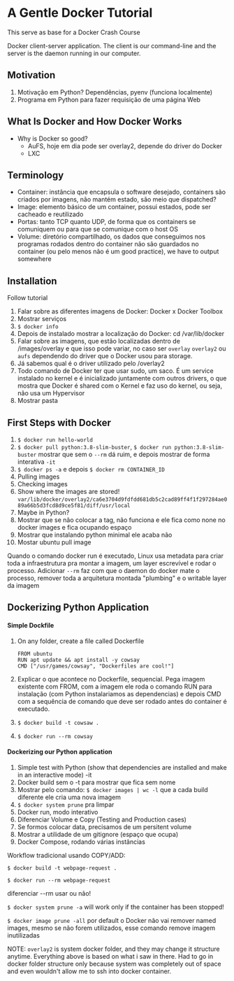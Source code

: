 # A Gentle Docker Tutorial

This serve as base for a Docker Crash Course

Docker client-server application. The client is our command-line and the server is the daemon running in our computer.

## Motivation

1. Motivação em Python? Dependências, pyenv (funciona localmente)
2. Programa em Python para fazer requisição de uma página Web



## What Is Docker and How Docker Works

- Why is Docker so good?
  - AuFS, hoje em dia pode ser overlay2, depende do driver do Docker
  - LXC

## Terminology

- Container: instância que encapsula o software desejado, containers são criados por imagens, não mantém estado, são meio que dispatched?
- Image: elemento básico de um container, possui estados, pode ser cacheado e reutilizado
- Portas: tanto TCP quanto UDP, de forma que os containers se comuniquem ou para que se comunique com o host OS
- Volume: diretório compartilhado, os dados que conseguimos nos programas rodados dentro do container não são guardados no container (ou pelo menos não é um good practice), we have to output somewhere

## Installation

Follow tutorial

1. Falar sobre as diferentes imagens de Docker: Docker x Docker Toolbox
2. Mostrar serviços
3. `$ docker info`
4. Depois de instalado mostrar a localização do Docker: cd /var/lib/docker
5. Falar sobre as imagens, que estão localizadas dentro de /images/overlay e que isso pode variar, no caso ser `overlay` `overlay2` ou `aufs` dependendo do driver que o Docker usou para storage.
6. Já sabemos qual é o driver utilizado pelo /overlay2
7. Todo comando de Docker ter que usar sudo, um saco. É um service instalado no kernel e é inicializado juntamente com outros drivers, o que mostra que Docker é shared com o Kernel e faz uso do kernel, ou seja, não usa um Hypervisor
8. Mostrar pasta 

## First Steps with Docker

1. `$ docker run hello-world`
2. `$ docker pull python:3.8-slim-buster`, `$ docker run python:3.8-slim-buster` mostrar que sem o `--rm` dá ruim, e depois mostrar de forma interativa `-it`
3. `$ docker ps -a` e depois `$ docker rm CONTAINER_ID`
4. Pulling images
5. Checking images
6. Show where the images are stored! `var/lib/docker/overlay2/ca6e3704d9fdfdd681db5c2cad89ff4f1f297284ae089a66b5d3fcd8d9ce5f81/diff/usr/local`
7. Maybe in Python?
8. Mostrar que se não colocar a tag, não funciona e ele fica como none no docker images e fica ocupando espaço
9. Mostrar que instalando python minimal ele acaba não 
10. Mostar ubuntu pull image

Quando o comando docker run é executado, Linux usa metadata para criar toda a infraestrutura pra montar a imagem, um layer escrevível e rodar o processo. Adicionar `--rm` faz com que o daemon do docker mate o processo, remover toda a arquitetura montada "plumbing" e  o writable layer da imagem

## Dockerizing Python Application

#### Simple Dockfile

1. On any folder, create a file called Dockerfile

   ```
   FROM ubuntu
   RUN apt update && apt install -y cowsay
   CMD ["/usr/games/cowsay", "Dockerfiles are cool!"]
   ```

2. Explicar o que acontece no Dockerfile, sequencial. Pega imagem existente com FROM, com a imagem ele roda o comando RUN para instalação (com Python instalariamos as dependencias) e depois CMD com a sequência de comando que deve ser rodado antes do container é executado.

3. `$ docker build -t cowsaw .`

4. `$ docker run --rm cowsay`

#### Dockerizing our Python application

1. Simple test with Python (show that dependencies are installed and make in an interactive mode) -it
2. Docker build sem o -t para mostrar que fica sem nome
3. Mostrar pelo comando: `$ docker images | wc -l` que a cada build diferente ele cria uma nova imagem
4. `$ docker system prune` pra limpar
5. Docker run, modo interativo
6. Diferenciar Volume e Copy (Testing and Production cases)
7. Se formos colocar data, precisamos de um persitent volume
8. Mostrar a utilidade de um gitignore (espaço que ocupa)
9. Docker Compose, rodando várias instâncias

Workflow tradicional usando COPY/ADD:

`$ docker build -t webpage-request .`

`$ docker run --rm webpage-request`

diferenciar --rm usar ou não!

`$ docker system prune -a`  will work only if the container has been stopped!

`$ docker image prune -all` por default o Docker não vai remover named images, mesmo se não forem utilizados, esse comando remove imagem inutilizadas





NOTE: `overlay2` is system docker folder, and they may  change it structure anytime. Everything above is based on what i saw in  there. Had to go in docker folder structure only because system was  completely out of space and even wouldn't allow me to ssh into docker  container.

